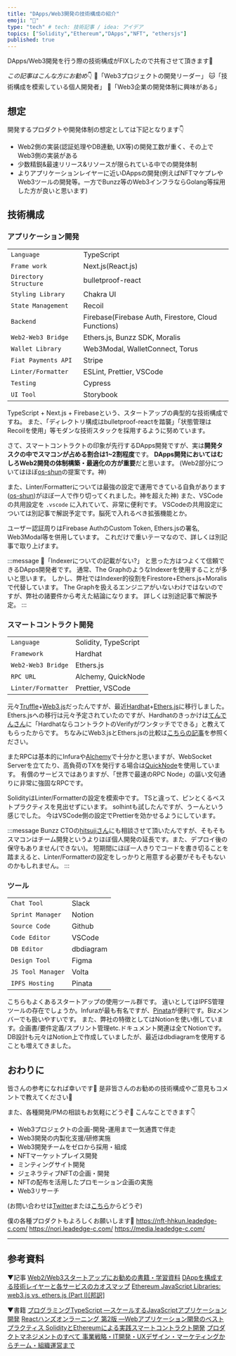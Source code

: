 ```yaml
---
title: "DApps/Web3開発の技術構成の紹介"
emoji: "👻"
type: "tech" # tech: 技術記事 / idea: アイデア
topics: ["Solidity","Ethereum","DApps","NFT", "ethersjs"]
published: true
---
```


DApps/Web3開発を行う際の技術構成がFIXしたので共有させて頂きます💪

*この記事はこんな方にお勧め*👇
🐶「Web3プロジェクトの開発リーダー」
🐱「技術構成を模索している個人開発者」
🦉「Web3企業の開発体制に興味がある」

## 想定

開発するプロダクトや開発体制の想定としては下記となります👇
- Web2側の実装(認証処理やDB連動, UX等)の開発工数が重く、その上でWeb3側の実装がある
- 少数精鋭&最速リリース&リソースが限られている中での開発体制
- よりアプリケーションレイヤーに近いDAppsの開発(例えばNFTマケプレやWeb3ツールの開発等。一方でBunzz等のWeb3インフラならGolang等採用した方が良いと思います)
## 技術構成
### アプリケーション開発

| | |
| ---- | ---- |
|`Language`|TypeScript| 
|`Frame work`|Next.js(React.js)| 
|`Directory Structure`|bulletproof-react | 
|`Styling Library`|Chakra UI| 
|`State Management`|Recoil| 
|`Backend`|Firebase(Firebase Auth, Firestore, Cloud Functions)| 
|`Web2-Web3 Bridge`|Ethers.js, Bunzz SDK, Moralis | 
|`Wallet Library`|Web3Modal, WalletConnect, Torus|
|`Fiat Payments API`|Stripe|
|`Linter/Formatter`|ESLint, Prettier, VSCode|
|`Testing`|Cypress|
|`UI Tool`|Storybook|


TypeScript + Next.js + Firebaseという、スタートアップの典型的な技術構成ですね。
また、「ディレクトリ構成はbulletproof-reactを踏襲」「状態管理はRecoilを使用」等モダンな技術スタックを採用するように努めています。

さて、スマートコントラクトの印象が先行するDApps開発ですが、実は**開発タスクの中でスマコンが占める割合は1~2割程度**です。
**DApps開発においてはむしろWeb2開発の体制構築・最適化の方が重要**だと思います。
(Web2部分についてはほぼ[os-shun](https://zenn.dev/os_hun)の提案です。神)

また、Linter/Formatterについては最強の設定で運用できている自負があります([os-shun](https://zenn.dev/os_hun))がほぼ一人で作り切ってくれました。神を超えた神)
また、VSCodeの共用設定を `.vscode` に入れていて、非常に便利です。
VSCodeの共用設定については別記事で解説予定です。脳死で入れるべき拡張機能とか。

ユーザー認証周りはFirebase AuthのCustom Token, Ethers.jsの署名, Web3Modal等を併用しています。
これだけで重いテーマなので、詳しくは別記事で取り上げます。

:::message
🤔「Indexerについての記載がない?」
と思った方はつよくて信頼できるDApps開発者です。
通常、The GraphのようなIndexerを使用することが多いと思います。
しかし、弊社ではIndexer的役割をFirestore+Ethers.js+Moralisで代替しています。
The Graphを扱えるエンジニアがいないわけではないのですが、弊社の諸要件から考えた結論になります。
詳しくは別途記事で解説予定。
:::

### スマートコントラクト開発

| | |
| ---- | ---- |
| `Language` | Solidity, TypeScript |
| `Framework` | Hardhat |
| `Web2-Web3 Bridge` |  Ethers.js |
| `RPC URL` | Alchemy, QuickNode |
| `Linter/Formatter` | Prettier, VSCode |


元々[Truffle](https://trufflesuite.com/)+[Web3.js](https://web3js.readthedocs.io/en/v1.7.4/)だったんですが、最近[Hardhat](https://hardhat.org/)+[Ethers.js](https://docs.ethers.io/v5/)に移行しました。
Ethers.jsへの移行は元々予定されていたのですが、Hardhatのきっかけは[てんでんさん](https://twitter.com/ytenden)に「HardhatならコントラクトのVerifyがワンタッチでできる」と教えてもらったからです。
ちなみにWeb3.jsとEthers.jsの比較は[こちらの記事](https://zenn.dev/nft/books/410be300912936)を参照ください。

またRPCは基本的にInfuraや[Alchemy](https://alchemy.com/?r=53d41f5c8165b493)で十分かと思いますが、WebSocket Serverを立てたり、高負荷のTXを発行する場合は[QuickNode](https://www.quicknode.com?tap_a=67226-09396e&tap_s=3027894-be8de5&utm_source=affiliate&utm_campaign=generic&utm_content=affiliate_landing_page&utm_medium=generic)を使用しています。
有償のサービスではありますが、「世界で最速のRPC Node」の謳い文句通りに非常に強固なRPCです。

SolidityはLinter/Formatterの設定を模索中です。
TSと違って、ピンとくるベストプラクティスを見出せずにいます。
solhintも試したんですが、うーんという感じでした。
今はVSCode側の設定でPrettierを効かせるようにしています。

:::message
Bunzz CTOの[hitsujiさん](https://twitter.com/hitsuji_haneta_)にも相談させて頂いたんですが、そもそもスマコンはチーム開発というよりほぼ個人開発の延長です。また、デプロイ後の保守もありません(できない)。
短期間にほぼ一人きりでコードを書き切ることを踏まえると、Linter/Formatterの設定をしっかりと用意する必要がそもそもないのかもしれません。
:::

### ツール

| | |
| ---- | ---- |
|`Chat Tool`|Slack|
|`Sprint Manager`|Notion |
|`Source Code`|Github|
|`Code Editor`|VSCode|
|`DB Editor`|dbdiagram|
|`Design Tool`|Figma|
|`JS Tool Manager`|Volta|
|`IPFS Hosting`|Pinata|

こちらもよくあるスタートアップの使用ツール群です。
違いとしてはIPFS管理ツールの存在でしょうか。Infuraが最も有名ですが、[Pinata](https://www.pinata.cloud/)が便利です。Bizメンバーでも扱いやすいです。
また、弊社の特徴としてはNotionを使い倒しています。企画書/要件定義/スプリント管理etc.ドキュメント関連は全てNotionです。
DB設計も元々はNotion上で作成していましたが、最近はdbdiagramを使用することも増えてきました。

## おわりに

皆さんの参考になれば幸いです💪
是非皆さんのお勧めの技術構成やご意見もコメントで教えてください🙏

また、各種開発/PMの相談もお気軽にどうぞ🙆
こんなことできます👇
- Web3プロジェクトの企画-開発-運用まで一気通貫で伴走
- Web3開発の内製化支援/研修実施
- Web3開発チームをゼロから採用・組成
- NFTマーケットプレイス開発
- ミンティングサイト開発
- ジェネラティブNFTの企画・開発
- NFTの配布を活用したプロモーション企画の実施
- Web3リサーチ
  
(お問い合わせは[Twitter](https://twitter.com/kyohei_nft)または[こちら](https://business.leadedge-c.com/#contact)からどうぞ)

僕の各種プロダクトもよろしくお願いします🙏
https://nft-hhkun.leadedge-c.com/
https://nori.leadedge-c.com/
https://media.leadedge-c.com/

-----
## 参考資料

▼記事
[Web2/Web3スタートアップにお勧めの書籍・学習資料](https://www.notion.so/kyohei-nft/7707ba5b13e24814881d50f032934db7)
[DAppを構成する技術レイヤーと各サービスのカオスマップ](https://lastrust.notion.site/DApp-9a862bc707624d5eb94e09705486552d)
[Ethereum JavaScript Libraries: web3.js vs. ethers.js (Part I)[邦訳]](https://zenn.dev/nft/books/410be300912936)

▼書籍
[プログラミングTypeScript ―スケールするJavaScriptアプリケーション開発](https://amzn.to/3z9FHYJ)
[Reactハンズオンラーニング 第2版 ―Webアプリケーション開発のベストプラクティス ](https://amzn.to/3IN7Doz)
[SolidityとEthereumによる実践スマートコントラクト開発](https://amzn.to/3RR9GvF)
[プロダクトマネジメントのすべて 事業戦略・IT開発・UXデザイン・マーケティングからチーム・組織運営まで](https://amzn.to/3zd7bfY)